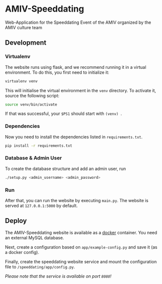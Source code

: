 # AMIV-Speeddating

Web-Application for the Speeddating Event of the AMIV organized by the AMIV
culture team

## Development

### Virtualenv

The website runs using flask, and we recommend running it in a virtual
environment. To do this, you first need to initialize it:

```bash
virtualenv venv
```

This will initialise the virtual environment in the `venv` directory. To
activate it, source the following script:

```bash
source venv/bin/activate
```

If that was successful, your `$PS1` should start with `(venv) `.

### Dependencies

Now you need to install the dependencies listed in `requirements.txt`.

```bash
pip install -r requirements.txt
```

### Database & Admin User

To create the database structure and add an admin user, run

```bash
./setup.py <admin_username> <admin_password>
```

### Run
After that, you can run the website by executing `main.py`. The website is
served at `127.0.0.1:5000` by default.

## Deploy
The AMIV-Speeddating website is available as a [docker](https://www.docker.com) container.
You need an external MySQL database.

Next, create a configuration based on `app/example-config.py` and save it (as a docker config).

Finally, create the speeddating website service and mount the configuration file to `/speeddating/app/config.py`.

*Please note that the service is available on port `8080`!*
